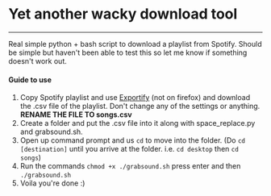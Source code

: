 # Yet another wacky download tool
***
Real simple python + bash script to download a playlist from Spotify. Should be simple but haven't been able to test this so let me know if something doesn't work out. 
#### Guide to use
1. Copy Spotify playlist and use [Exportify](https://watsonbox.github.io/exportify/) (not on firefox) and download the .csv file of the playlist. Don't change any of the settings or anything. **RENAME THE FILE TO songs.csv**
2. Create a folder and put the .csv file into it along with space_replace.py and grabsound.sh.
3. Open up command prompt and us `cd` to move into the folder. (Do `cd [destination]` until you arrive at the folder. i.e. `cd desktop` then `cd songs`)
4. Run the commands `chmod +x ./grabsound.sh` press enter and then `./grabsound.sh`
5. Voila you're done :)
